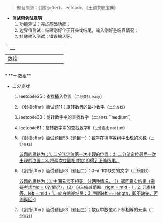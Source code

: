 > 题目来源：《剑指offer》、leetcode、《王道求职宝典》

- **测试用例注意项**
  1. 功能测试：完成基础功能；
  2. 边界值测试：结果刚好位于开头或结尾，输入刚好是临界情况；
  3. 特殊输入测试：错误输入等。

| 一   |      |      |      |      |      |      |      |      |      |
| :----: | :--: | ---- | ---- | ---- | ---- | ---- | ---- | ---- | ---- |
| [数组](#array) |      |      |      |      |      |      |      |      |      |

<h2 id="array"></h2>
* **一.数组**

  - *二分查找*

    1. leetcode35：查找插入位置（`二分查找` `easy`）

    2. 《剑指offer》面试题11：旋转数组的最小数字（`二分查找`）

    3. leetcode33：旋转数字中的查找数字（`二分查找` ``medium`）

    4. leetcode81：旋转数字中的查找数字II（`二分查找` `medium`）

    5. 《剑指offer》面试题目53（题目一）：数字在排序数组中出现的次数（`二分查找`）
    
       <u>该题的思路为：1. 二分法定位第一次出现的位置；2. 二分法定位最后一次出现的位置；3. 将两次位置相减加1即得到正确结果。</u>
    
    6. 《剑指offer》面试题目53（题目二）：0~n-1中缺失的文字（`二分查找`）
    
       <u>该题的思路为：1. 中间元素不相等，分两种情况，（1）返回真实结果（需要考虑mid = 0的情况），（2）向左缩减范围，right = mid - 1；2. 元素相等，left = mid + 1，向右缩减结果；3. 判断left == length，即不缺失，否则返回-1</u>
    
    7. 《剑指offer》面试题目53（题目三）：数组中数值和下标相等的元素（`二分查找`）
    
       



